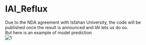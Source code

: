 # IAI_Reflux

Due to the NDA agreement with Isfahan University, the code will be published once the result is announced and IAI lets us do so.
<br>But here is an example of model prediction <br>
![1](https://github.com/mrezaus/IAI_Reflux/assets/122408162/5475dbf8-ff5c-4f2e-9303-79f8d9594777)

